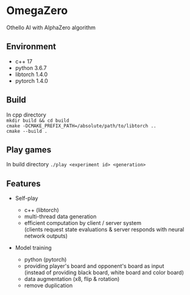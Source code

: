 # OmegaZero
Othello AI with AlphaZero algorithm

## Environment
- c++ 17
- python 3.6.7
- libtorch 1.4.0
- pytorch 1.4.0

## Build
In cpp directory  
`mkdir build && cd build`  
`cmake -DCMAKE_PREFIX_PATH=/absolute/path/to/libtorch ..`  
`cmake --build .`

## Play games
In build directory
`./play <experiment id> <generation>`

## Features
- Self-play
    - c++ (libtorch)
    - multi-thread data generation
    - efficient computation by client / server system  
      (clients request state evaluations & server responds with neural network outputs)

- Model training
    - python (pytorch)
    - providing player's board and opponent's board as input  
      (instead of providing black board, white board and color board)
    - data augmentation (x8, flip & rotation)
    - remove duplication
